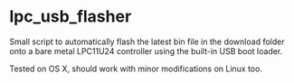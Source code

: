 lpc_usb_flasher
===============

Small script to automatically flash the latest bin file in the download folder onto a bare metal LPC11U24 controller using the built-in USB boot loader.

Tested on OS X, should work with minor modifications on Linux too.
